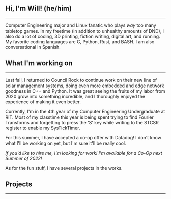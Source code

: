 ## Hi, I'm Will! (he/him)

---

Computer Engineering major and Linux fanatic who plays <em>way</em> too many tabletop games. In my freetime (in addition to unhealthy amounts of DND), I also do a lot of coding, 3D printing, fiction writing, digital art, and running. My favorite coding languages are C, Python, Rust, and BASH. I am also conversational in Spanish.

## What I'm working on

---

Last fall, I returned to Council Rock to continue work on their new line of solar management systems, doing even more embedded and edge network goodness in C++ and Python. It was great seeing the fruits of my labor from 2020 grow into something incredible, and I thoroughly enjoyed the experience of making it even better.

Currently, I'm in the 4th year of my Computer Engineering Undergraduate at RIT. Most of my classtime this year is being spent trying to find Fourier Transforms and forgetting to press the 'S' key while writing to the STCSR register to enable my SysTickTimer.

For this summer, I have accepted a co-op offer with Datadog! I don't know what I'll be working on yet, but I'm sure it'll be really cool.

_If you'd like to hire me, I'm looking for work! I'm available for a Co-Op next Summer of 2022!_

As for the fun stuff, I have several projects in the works.

## Projects

---
